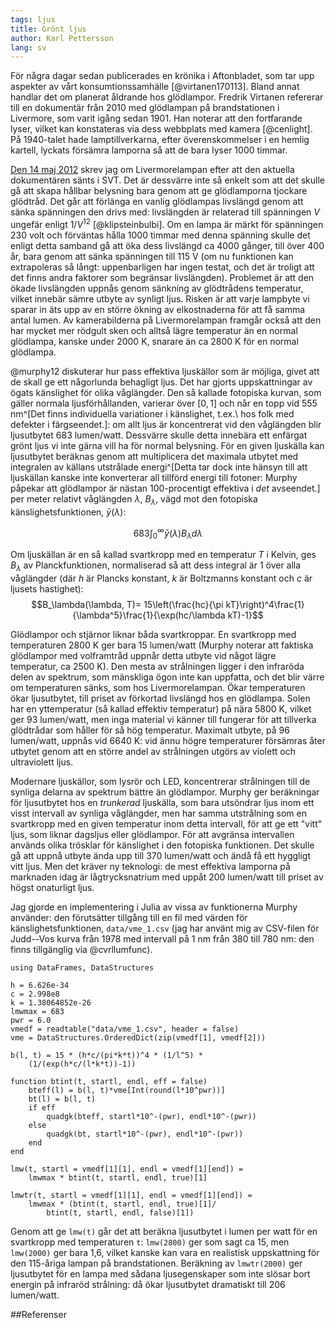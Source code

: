 ```yaml
---
tags: ljus
title: Grönt ljus
author: Karl Pettersson
lang: sv
---
```


För några dagar sedan publicerades en krönika i Aftonbladet, som tar upp
aspekter av vårt konsumtionssamhälle [@virtanen170113]. Bland annat handlar det
om planerat åldrande hos glödlampor. Fredrik Virtanen refererar till en
dokumentär från 2010 med glödlampan på brandstationen i Livermore, som varit
igång sedan 1901. Han noterar att den fortfarande lyser, vilket kan konstateras
via dess webbplats med kamera [@cenlight]. På 1940-talet hade lamptillverkarna,
efter överenskommelser i en hemlig kartell, lyckats försämra lamporna så att de
bara lyser 1000 timmar.

[Den 14 maj
2012](http://diversepedanteri.blogspot.se/2012/05/elden-pa-brandstationen.html)
skrev jag om Livermorelampan efter att den aktuella dokumentären sänts i SVT.
Det är dessvärre inte så enkelt som att det skulle gå att skapa hållbar
belysning bara genom att ge glödlamporna tjockare glödtråd. Det går att
förlänga en vanlig glödlampas livslängd genom att sänka spänningen den drivs
med: livslängden är relaterad till spänningen $V$ ungefär enligt $1/V^{12}$
[@klipsteinbulbi]. Om en lampa är märkt för spänningen 230 volt och förväntas
hålla 1000 timmar med denna spänning skulle det enligt detta samband gå att öka
dess livslängd ca 4000 gånger, till över 400 år, bara genom att sänka
spänningen till 115 V (om nu funktionen kan extrapoleras så långt:
uppenbarligen har ingen testat, och det är troligt att det finns andra faktorer
som begränsar livslängden). Problemet är att den ökade livslängden uppnås genom
sänkning av glödtrådens temperatur, vilket innebär sämre utbyte av synligt
ljus. Risken är att varje lampbyte vi sparar in äts upp av en större ökning av
elkostnaderna för att få samma antal lumen. Av kamerabilderna på
Livermorelampan framgår också att den har mycket mer rödgult sken och alltså
lägre temperatur än en normal glödlampa, kanske under 2000 K, snarare än ca
2800 K för en normal glödlampa.

@murphy12 diskuterar hur pass effektiva ljuskällor som är möjliga, givet att de
skall ge ett någorlunda behagligt ljus. Det har gjorts uppskattningar av ögats
känslighet för olika våglängder. Den så kallade fotopiska kurvan, som gäller
normala ljusförhållanden, varierar över $[0,1]$ och når en topp vid 555 nm^[Det
finns individuella variationer i känslighet, t.ex.\ hos folk med defekter i
färgseendet.]: om allt ljus är koncentrerat vid den våglängden blir ljusutbytet
683 lumen/watt. Dessvärre skulle detta innebära ett enfärgat grönt ljus vi inte
gärna vill ha för normal belysning. För en given ljuskälla kan ljusutbytet
beräknas genom att multiplicera det maximala utbytet med integralen av källans
utstrålade energi^[Detta tar dock inte hänsyn till att ljuskällan kanske inte
konverterar all tillförd energi till fotoner: Murphy påpekar att glödlampor är
nästan 100-procentigt effektiva i *det* avseendet.] per meter relativt
våglängden $\lambda$, $B_\lambda$, vägd mot den fotopiska
känslighetsfunktionen, $\bar{y}(\lambda)$:

$$683\int_{0}^{\infty}{\bar{y}(\lambda)B_\lambda d\lambda}$$

Om ljuskällan är en så kallad svartkropp med en temperatur $T$ i Kelvin, ges
$B_\lambda$ av Planckfunktionen, normaliserad så att dess integral är 1 över
alla våglängder (där $h$ är Plancks konstant, $k$ är Boltzmanns konstant och
$c$ är ljusets hastighet):
$$B_\lambda(\lambda, T)=
15\left(\frac{hc}{\pi kT}\right)^4\frac{1}{\lambda^5}\frac{1}{\exp(hc/\lambda kT)-1}$$

Glödlampor och stjärnor liknar båda svartkroppar. En svartkropp med
temperaturen 2800 K ger bara 15 lumen/watt (Murphy noterar att faktiska
glödlampor med volframtråd uppnår detta utbyte vid något lägre temperatur, ca
2500 K). Den mesta av strålningen ligger i den infraröda delen av spektrum, som
mänskliga ögon inte kan uppfatta, och det blir värre om temperaturen sänks, som
hos Livermorelampan. Ökar temperaturen ökar ljusutbytet, till priset av
förkortad livslängd hos en glödlampa. Solen har en yttemperatur (så kallad
effektiv temperatur) på nära 5800 K, vilket ger 93 lumen/watt, men inga
material vi känner till fungerar för att tillverka glödtrådar som håller för så
hög temperatur. Maximalt utbyte, på 96 lumen/watt, uppnås vid 6640 K: vid ännu
högre temperaturer försämras åter utbytet genom att en större andel av
strålningen utgörs av violett och ultraviolett ljus.

Modernare ljuskällor, som lysrör och LED, koncentrerar strålningen till de
synliga delarna av spektrum bättre än glödlampor. Murphy ger beräkningar för
ljusutbytet hos en *trunkerad* ljuskälla, som bara utsöndrar ljus inom ett
visst intervall av synliga våglängder, men har samma utstrålning som en
svartkropp med en given temperatur inom detta intervall, för att ge ett "vitt"
ljus, som liknar dagsljus eller glödlampor. För att avgränsa intervallen
används olika trösklar för känslighet i den fotopiska funktionen. Det skulle gå
att uppnå utbyte ända upp till 370 lumen/watt och ändå få ett hyggligt vitt
ljus. Men det kräver ny teknologi: de mest effektiva lamporna på marknaden idag
är lågtrycksnatrium med uppåt 200 lumen/watt till priset av högst onaturligt
ljus.

Jag gjorde en implementering i Julia av vissa av funktionerna Murphy använder:
den förutsätter tillgång till en fil med värden för känslighetsfunktionen,
`data/vme_1.csv` (jag har använt mig av CSV-filen för Judd--Vos kurva från 1978
med intervall på 1 nm från 380 till 780 nm: den finns tillgänglig via @cvrllumfunc).

``` {.julia .numberLines}
using DataFrames, DataStructures

h = 6.626e-34
c = 2.998e8
k = 1.38064852e-26
lmwmax = 683
pwr = 6.0
vmedf = readtable("data/vme_1.csv", header = false)
vme = DataStructures.OrderedDict(zip(vmedf[1], vmedf[2]))

b(l, t) = 15 * (h*c/(pi*k*t))^4 * (1/l^5) *
	(1/(exp(h*c/(l*k*t))-1))

function btint(t, startl, endl, eff = false)
	bteff(l) = b(l, t)*vme[Int(round(l*10^pwr))]
	bt(l) = b(l, t)
	if eff
		quadgk(bteff, startl*10^-(pwr), endl*10^-(pwr))
	else
		quadgk(bt, startl*10^-(pwr), endl*10^-(pwr))
	end
end

lmw(t, startl = vmedf[1][1], endl = vmedf[1][end]) =
	lmwmax * btint(t, startl, endl, true)[1]

lmwtr(t, startl = vmedf[1][1], endl = vmedf[1][end]) =
	lmwmax * (btint(t, startl, endl, true)[1]/
		btint(t, startl, endl, false)[1])
```

Genom att ge `lmw(t)` går det att beräkna ljusutbytet i lumen per watt för en
svartkropp med temperaturen `t`: `lmw(2800)` ger som sagt ca 15, men
`lmw(2000)` ger bara 1,6, vilket kanske kan vara en realistisk uppskattning för
den 115-åriga lampan på brandstationen. Beräkning av `lmwtr(2000)` ger
ljusutbytet för en lampa med sådana ljusegenskaper som inte slösar bort energin
på infraröd strålning: då ökar ljusutbytet dramatiskt till 206 lumen/watt.

##Referenser
